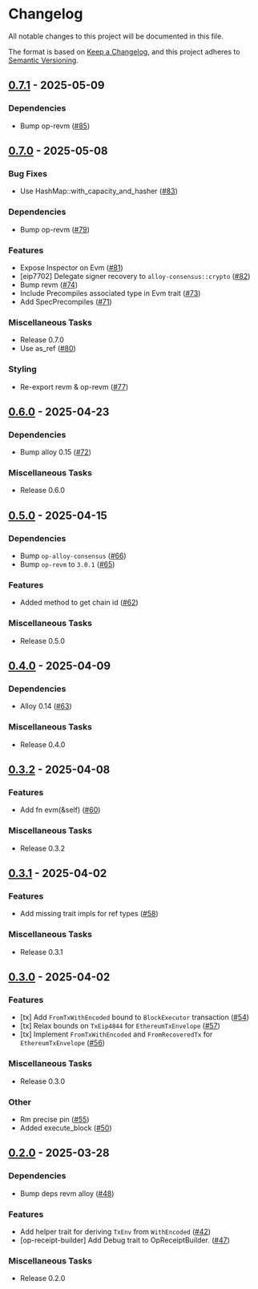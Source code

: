 # Changelog

All notable changes to this project will be documented in this file.

The format is based on [Keep a Changelog](https://keepachangelog.com/en/1.1.0/),
and this project adheres to [Semantic Versioning](https://semver.org/spec/v2.0.0.html).

## [0.7.1](https://github.com/alloy-rs/evm/releases/tag/v0.7.1) - 2025-05-09

### Dependencies

- Bump op-revm ([#85](https://github.com/alloy-rs/evm/issues/85))

## [0.7.0](https://github.com/alloy-rs/evm/releases/tag/v0.7.0) - 2025-05-08

### Bug Fixes

- Use HashMap::with_capacity_and_hasher ([#83](https://github.com/alloy-rs/evm/issues/83))

### Dependencies

- Bump op-revm ([#79](https://github.com/alloy-rs/evm/issues/79))

### Features

- Expose Inspector on Evm ([#81](https://github.com/alloy-rs/evm/issues/81))
- [eip7702] Delegate signer recovery to `alloy-consensus::crypto` ([#82](https://github.com/alloy-rs/evm/issues/82))
- Bump revm ([#74](https://github.com/alloy-rs/evm/issues/74))
- Include Precompiles associated type in Evm trait ([#73](https://github.com/alloy-rs/evm/issues/73))
- Add SpecPrecompiles ([#71](https://github.com/alloy-rs/evm/issues/71))

### Miscellaneous Tasks

- Release 0.7.0
- Use as_ref ([#80](https://github.com/alloy-rs/evm/issues/80))

### Styling

- Re-export revm & op-revm ([#77](https://github.com/alloy-rs/evm/issues/77))

## [0.6.0](https://github.com/alloy-rs/evm/releases/tag/v0.6.0) - 2025-04-23

### Dependencies

- Bump alloy 0.15 ([#72](https://github.com/alloy-rs/evm/issues/72))

### Miscellaneous Tasks

- Release 0.6.0

## [0.5.0](https://github.com/alloy-rs/evm/releases/tag/v0.5.0) - 2025-04-15

### Dependencies

- Bump `op-alloy-consensus` ([#66](https://github.com/alloy-rs/evm/issues/66))
- Bump `op-revm` to `3.0.1` ([#65](https://github.com/alloy-rs/evm/issues/65))

### Features

- Added method to get chain id ([#62](https://github.com/alloy-rs/evm/issues/62))

### Miscellaneous Tasks

- Release 0.5.0

## [0.4.0](https://github.com/alloy-rs/evm/releases/tag/v0.4.0) - 2025-04-09

### Dependencies

- Alloy 0.14 ([#63](https://github.com/alloy-rs/evm/issues/63))

### Miscellaneous Tasks

- Release 0.4.0

## [0.3.2](https://github.com/alloy-rs/evm/releases/tag/v0.3.2) - 2025-04-08

### Features

- Add fn evm(&self) ([#60](https://github.com/alloy-rs/evm/issues/60))

### Miscellaneous Tasks

- Release 0.3.2

## [0.3.1](https://github.com/alloy-rs/evm/releases/tag/v0.3.1) - 2025-04-02

### Features

- Add missing trait impls for ref types ([#58](https://github.com/alloy-rs/evm/issues/58))

### Miscellaneous Tasks

- Release 0.3.1

## [0.3.0](https://github.com/alloy-rs/evm/releases/tag/v0.3.0) - 2025-04-02

### Features

- [tx] Add `FromTxWithEncoded` bound to `BlockExecutor` transaction ([#54](https://github.com/alloy-rs/evm/issues/54))
- [tx] Relax bounds on `TxEip4844` for `EthereumTxEnvelope` ([#57](https://github.com/alloy-rs/evm/issues/57))
- [tx] Implement `FromTxWithEncoded` and `FromRecoveredTx` for `EthereumTxEnvelope` ([#56](https://github.com/alloy-rs/evm/issues/56))

### Miscellaneous Tasks

- Release 0.3.0

### Other

- Rm precise pin ([#55](https://github.com/alloy-rs/evm/issues/55))
- Added execute_block ([#50](https://github.com/alloy-rs/evm/issues/50))

## [0.2.0](https://github.com/alloy-rs/evm/releases/tag/v0.2.0) - 2025-03-28

### Dependencies

- Bump deps revm alloy ([#48](https://github.com/alloy-rs/evm/issues/48))

### Features

- Add helper trait for deriving `TxEnv` from `WithEncoded` ([#42](https://github.com/alloy-rs/evm/issues/42))
- [op-receipt-builder] Add Debug trait to OpReceiptBuilder. ([#47](https://github.com/alloy-rs/evm/issues/47))

### Miscellaneous Tasks

- Release 0.2.0

<!-- generated by git-cliff -->
